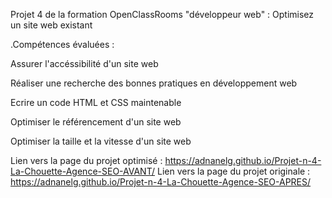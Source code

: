 Projet 4 de la formation OpenClassRooms "développeur web" : Optimisez un site web existant

.Compétences évaluées :

Assurer l'accéssibilité d'un site web

Réaliser une recherche des bonnes pratiques en développement web

Ecrire un code HTML et CSS maintenable

Optimiser le référencement d'un site web

Optimiser la taille et la vitesse d'un site web

Lien vers la page du projet optimisé : https://adnanelg.github.io/Projet-n-4-La-Chouette-Agence-SEO-AVANT/
Lien vers la page du projet originale : https://adnanelg.github.io/Projet-n-4-La-Chouette-Agence-SEO-APRES/
